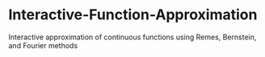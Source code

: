 # Interactive-Function-Approximation
Interactive approximation of continuous functions using Remes, Bernstein, and Fourier methods
